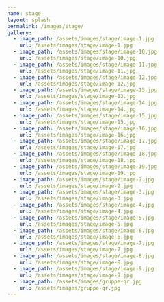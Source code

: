 ```yaml
---
name: stage
layout: splash
permalink: /images/stage/
gallery:
  - image_path: /assets/images/stage/image-1.jpg
    url: /assets/images/stage/image-1.jpg
  - image_path: /assets/images/stage/image-10.jpg
    url: /assets/images/stage/image-10.jpg
  - image_path: /assets/images/stage/image-11.jpg
    url: /assets/images/stage/image-11.jpg
  - image_path: /assets/images/stage/image-12.jpg
    url: /assets/images/stage/image-12.jpg
  - image_path: /assets/images/stage/image-13.jpg
    url: /assets/images/stage/image-13.jpg
  - image_path: /assets/images/stage/image-14.jpg
    url: /assets/images/stage/image-14.jpg
  - image_path: /assets/images/stage/image-15.jpg
    url: /assets/images/stage/image-15.jpg
  - image_path: /assets/images/stage/image-16.jpg
    url: /assets/images/stage/image-16.jpg
  - image_path: /assets/images/stage/image-17.jpg
    url: /assets/images/stage/image-17.jpg
  - image_path: /assets/images/stage/image-18.jpg
    url: /assets/images/stage/image-18.jpg
  - image_path: /assets/images/stage/image-19.jpg
    url: /assets/images/stage/image-19.jpg
  - image_path: /assets/images/stage/image-2.jpg
    url: /assets/images/stage/image-2.jpg
  - image_path: /assets/images/stage/image-3.jpg
    url: /assets/images/stage/image-3.jpg
  - image_path: /assets/images/stage/image-4.jpg
    url: /assets/images/stage/image-4.jpg
  - image_path: /assets/images/stage/image-5.jpg
    url: /assets/images/stage/image-5.jpg
  - image_path: /assets/images/stage/image-6.jpg
    url: /assets/images/stage/image-6.jpg
  - image_path: /assets/images/stage/image-7.jpg
    url: /assets/images/stage/image-7.jpg
  - image_path: /assets/images/stage/image-8.jpg
    url: /assets/images/stage/image-8.jpg
  - image_path: /assets/images/stage/image-9.jpg
    url: /assets/images/stage/image-9.jpg
  - image_path: /assets/images/gruppe-qr.jpg
    url: /assets/images/gruppe-qr.jpg
---
```

